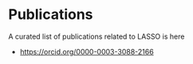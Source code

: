# Publications

A curated list of publications related to LASSO is here

* https://orcid.org/0000-0003-3088-2166